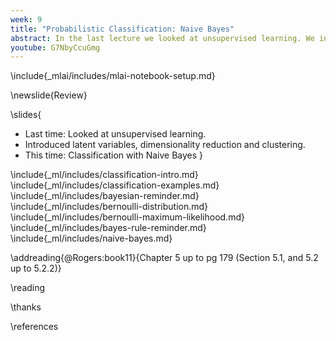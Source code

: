 ```yaml
---
week: 9
title: "Probabilistic Classification: Naive Bayes"
abstract: In the last lecture we looked at unsupervised learning. We introduced latent variables, dimensionality reduction and clustering. In this lecture we're going to look at clustering, specifically the probabilistic approach to clustering. We'll focus on a simple but often effective algorithm known as *naive Bayes*.
youtube: G7NbyCcuGmg
---
```


\include{_mlai/includes/mlai-notebook-setup.md}

\newslide{Review}

\slides{
* Last time: Looked at unsupervised learning.
* Introduced latent variables, dimensionality reduction and clustering.
* This time: Classification with Naive Bayes
}

\include{_ml/includes/classification-intro.md}
\include{_ml/includes/classification-examples.md}
\include{_ml/includes/bayesian-reminder.md}
\include{_ml/includes/bernoulli-distribution.md}
\include{_ml/includes/bernoulli-maximum-likelihood.md}
\include{_ml/includes/bayes-rule-reminder.md}
\include{_ml/includes/naive-bayes.md}

\addreading{@Rogers:book11}{Chapter 5 up to pg 179 (Section 5.1, and 5.2 up to 5.2.2)}

\reading

\thanks

\references






